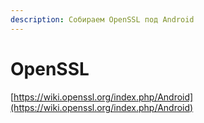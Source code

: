 ```yaml
---
description: Собираем OpenSSL под Android
---
```


# OpenSSL

[https://wiki.openssl.org/index.php/Android](https://wiki.openssl.org/index.php/Android)
